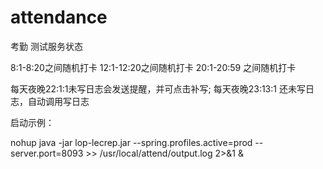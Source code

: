 # attendance
考勤
测试服务状态

8:1-8:20之间随机打卡
12:1-12:20之间随机打卡
20:1-20:59 之间随机打卡


每天夜晚22:1:1未写日志会发送提醒，并可点击补写;
每天夜晚23:13:1 还未写日志，自动调用写日志


启动示例：

nohup java -jar  lop-lecrep.jar --spring.profiles.active=prod --server.port=8093 >> /usr/local/attend/output.log 2>&1 &
